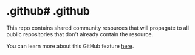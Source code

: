 # .github# .github

This repo contains shared community resources that will propagate to all public repositories that don't already contain the resource.

You can learn more about this GitHub feature [here](https://help.github.com/en/articles/creating-a-default-community-health-file-for-your-organization).
